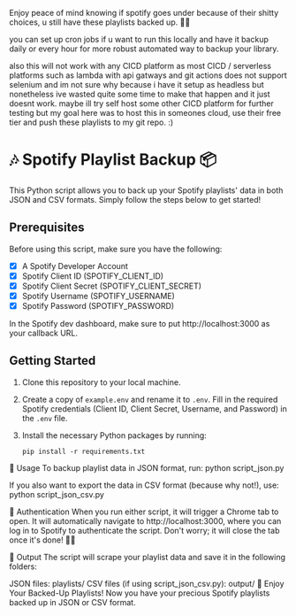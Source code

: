Enjoy peace of mind knowing if spotify goes under because of their shitty choices, u still have these playlists backed up. 🎵✨

you can set up cron jobs if u want to run this locally and have it backup daily or every hour for more robust automated way to backup your library.

also this will not work with any CICD platform as most CICD / serverless platforms such as lambda with api gatways and git actions does not support selenium and im not sure why because i have it setup as headless but nonetheless ive wasted quite some time to make that happen and it just doesnt work. maybe ill try self host some other CICD platform for further testing but my goal here was to host this in someones cloud, use their free tier and push these playlists to my git repo. :)


# 🎶 Spotify Playlist Backup 📦

This Python script allows you to back up your Spotify playlists' data in both JSON and CSV formats. Simply follow the steps below to get started!

## Prerequisites

Before using this script, make sure you have the following:

- [x] A Spotify Developer Account
- [x] Spotify Client ID (SPOTIFY_CLIENT_ID)
- [x] Spotify Client Secret (SPOTIFY_CLIENT_SECRET)
- [x] Spotify Username (SPOTIFY_USERNAME)
- [x] Spotify Password (SPOTIFY_PASSWORD)

In the Spotify dev dashboard, make sure to put http://localhost:3000 as your callback URL.

## Getting Started

1. Clone this repository to your local machine.

2. Create a copy of `example.env` and rename it to `.env`. Fill in the required Spotify credentials (Client ID, Client Secret, Username, and Password) in the `.env` file.

3. Install the necessary Python packages by running:

   ```shell
   pip install -r requirements.txt

🚀 Usage
To backup playlist data in JSON format, run:
python script_json.py

If you also want to export the data in CSV format (because why not!), use:
python script_json_csv.py

🎵 Authentication
When you run either script, it will trigger a Chrome tab to open. It will automatically navigate to http://localhost:3000, where you can log in to Spotify to authenticate the script. Don't worry; it will close the tab once it's done! 🚪🔐

📄 Output
The script will scrape your playlist data and save it in the following folders:

JSON files: playlists/
CSV files (if using script_json_csv.py): output/
🎉 Enjoy Your Backed-Up Playlists!
Now you have your precious Spotify playlists backed up in JSON or CSV format.
